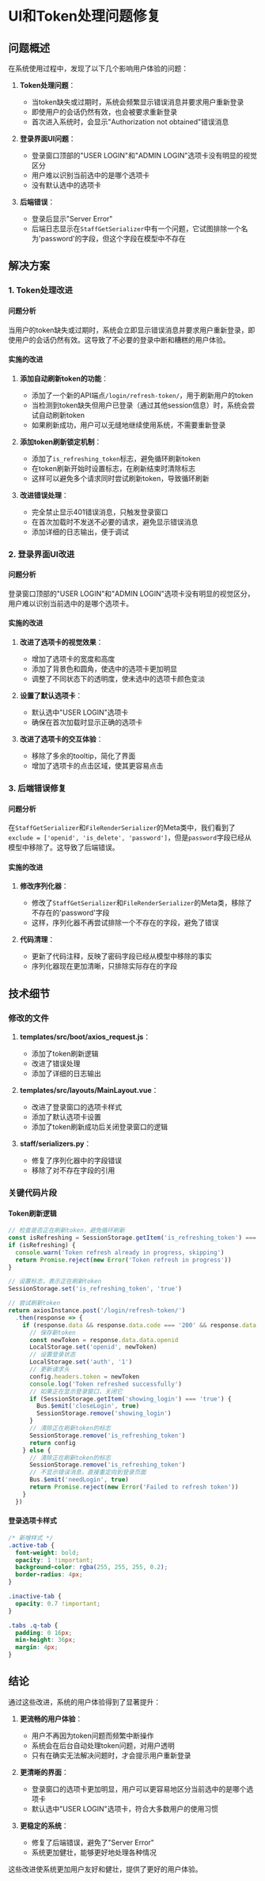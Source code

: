 # UI和Token处理问题修复

## 问题概述

在系统使用过程中，发现了以下几个影响用户体验的问题：

1. **Token处理问题**：
   - 当token缺失或过期时，系统会频繁显示错误消息并要求用户重新登录
   - 即使用户的会话仍然有效，也会被要求重新登录
   - 首次进入系统时，会显示"Authorization not obtained"错误消息

2. **登录界面UI问题**：
   - 登录窗口顶部的"USER LOGIN"和"ADMIN LOGIN"选项卡没有明显的视觉区分
   - 用户难以识别当前选中的是哪个选项卡
   - 没有默认选中的选项卡

3. **后端错误**：
   - 登录后显示"Server Error"
   - 后端日志显示在`StaffGetSerializer`中有一个问题，它试图排除一个名为'password'的字段，但这个字段在模型中不存在

## 解决方案

### 1. Token处理改进

#### 问题分析
当用户的token缺失或过期时，系统会立即显示错误消息并要求用户重新登录，即使用户的会话仍然有效。这导致了不必要的登录中断和糟糕的用户体验。

#### 实施的改进
1. **添加自动刷新token的功能**：
   - 添加了一个新的API端点`/login/refresh-token/`，用于刷新用户的token
   - 当检测到token缺失但用户已登录（通过其他session信息）时，系统会尝试自动刷新token
   - 如果刷新成功，用户可以无缝地继续使用系统，不需要重新登录

2. **添加token刷新锁定机制**：
   - 添加了`is_refreshing_token`标志，避免循环刷新token
   - 在token刷新开始时设置标志，在刷新结束时清除标志
   - 这样可以避免多个请求同时尝试刷新token，导致循环刷新

3. **改进错误处理**：
   - 完全禁止显示401错误消息，只触发登录窗口
   - 在首次加载时不发送不必要的请求，避免显示错误消息
   - 添加详细的日志输出，便于调试

### 2. 登录界面UI改进

#### 问题分析
登录窗口顶部的"USER LOGIN"和"ADMIN LOGIN"选项卡没有明显的视觉区分，用户难以识别当前选中的是哪个选项卡。

#### 实施的改进
1. **改进了选项卡的视觉效果**：
   - 增加了选项卡的宽度和高度
   - 添加了背景色和圆角，使选中的选项卡更加明显
   - 调整了不同状态下的透明度，使未选中的选项卡颜色变淡

2. **设置了默认选项卡**：
   - 默认选中"USER LOGIN"选项卡
   - 确保在首次加载时显示正确的选项卡

3. **改进了选项卡的交互体验**：
   - 移除了多余的tooltip，简化了界面
   - 增加了选项卡的点击区域，使其更容易点击

### 3. 后端错误修复

#### 问题分析
在`StaffGetSerializer`和`FileRenderSerializer`的Meta类中，我们看到了`exclude = ['openid', 'is_delete', 'password']`，但是`password`字段已经从模型中移除了。这导致了后端错误。

#### 实施的改进
1. **修改序列化器**：
   - 修改了`StaffGetSerializer`和`FileRenderSerializer`的Meta类，移除了不存在的'password'字段
   - 这样，序列化器不再尝试排除一个不存在的字段，避免了错误

2. **代码清理**：
   - 更新了代码注释，反映了密码字段已经从模型中移除的事实
   - 序列化器现在更加清晰，只排除实际存在的字段

## 技术细节

### 修改的文件
1. **templates/src/boot/axios_request.js**：
   - 添加了token刷新逻辑
   - 改进了错误处理
   - 添加了详细的日志输出

2. **templates/src/layouts/MainLayout.vue**：
   - 改进了登录窗口的选项卡样式
   - 添加了默认选项卡设置
   - 添加了token刷新成功后关闭登录窗口的逻辑

3. **staff/serializers.py**：
   - 修复了序列化器中的字段错误
   - 移除了对不存在字段的引用

### 关键代码片段

#### Token刷新逻辑
```javascript
// 检查是否正在刷新token，避免循环刷新
const isRefreshing = SessionStorage.getItem('is_refreshing_token') === 'true'
if (isRefreshing) {
  console.warn('Token refresh already in progress, skipping')
  return Promise.reject(new Error('Token refresh in progress'))
}

// 设置标志，表示正在刷新token
SessionStorage.set('is_refreshing_token', 'true')

// 尝试刷新token
return axiosInstance.post('/login/refresh-token/')
  .then(response => {
    if (response.data && response.data.code === '200' && response.data.data && response.data.data.openid) {
      // 保存新token
      const newToken = response.data.data.openid
      LocalStorage.set('openid', newToken)
      // 设置登录状态
      LocalStorage.set('auth', '1')
      // 更新请求头
      config.headers.token = newToken
      console.log('Token refreshed successfully')
      // 如果正在显示登录窗口，关闭它
      if (SessionStorage.getItem('showing_login') === 'true') {
        Bus.$emit('closeLogin', true)
        SessionStorage.remove('showing_login')
      }
      // 清除正在刷新token的标志
      SessionStorage.remove('is_refreshing_token')
      return config
    } else {
      // 清除正在刷新token的标志
      SessionStorage.remove('is_refreshing_token')
      // 不显示错误消息，直接重定向到登录页面
      Bus.$emit('needLogin', true)
      return Promise.reject(new Error('Failed to refresh token'))
    }
  })
```

#### 登录选项卡样式
```css
/* 新增样式 */
.active-tab {
  font-weight: bold;
  opacity: 1 !important;
  background-color: rgba(255, 255, 255, 0.2);
  border-radius: 4px;
}

.inactive-tab {
  opacity: 0.7 !important;
}

.tabs .q-tab {
  padding: 0 16px;
  min-height: 36px;
  margin: 4px;
}
```

## 结论

通过这些改进，系统的用户体验得到了显著提升：

1. **更流畅的用户体验**：
   - 用户不再因为token问题而频繁中断操作
   - 系统会在后台自动处理token问题，对用户透明
   - 只有在确实无法解决问题时，才会提示用户重新登录

2. **更清晰的界面**：
   - 登录窗口的选项卡更加明显，用户可以更容易地区分当前选中的是哪个选项卡
   - 默认选中"USER LOGIN"选项卡，符合大多数用户的使用习惯

3. **更稳定的系统**：
   - 修复了后端错误，避免了"Server Error"
   - 系统更加健壮，能够更好地处理各种情况

这些改进使系统更加用户友好和健壮，提供了更好的用户体验。
